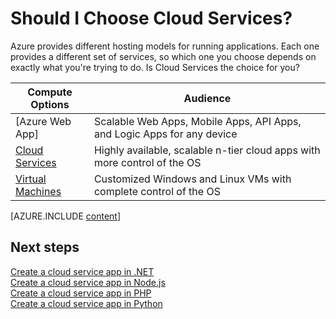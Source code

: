<properties 
	pageTitle="Is Cloud Services on Azure the compute option I want?" 
	description="Learn about Azure compute hosting options and how they work: Azure Web App, Cloud Services, and Virtual Machines" 
	services="cloud-services"
    documentationCenter=""
	authors="Thraka" 
	manager="timlt"/>

<tags
	ms.service="multiple"
	ms.date="09/01/2015"
	wacn.date=""/>

# Should I Choose Cloud Services?

Azure provides different hosting models for running applications. Each one provides a different set of services, so which one you choose depends on exactly what you're trying to do. Is Cloud Services the choice for you?

| Compute Options    | Audience   |
| ------------------ | --------   |
| [Azure Web App]     | Scalable Web Apps, Mobile Apps, API Apps, and Logic Apps for any device |
| [Cloud Services]   | Highly available, scalable n-tier cloud apps with more control of the OS |
| [Virtual Machines] | Customized Windows and Linux VMs with complete control of the OS |


[AZURE.INCLUDE [content](../includes/cloud-services-choose-me-content.md)]


## Next steps
[Create a cloud service app in .NET](/documentation/articles/cloud-services-dotnet-get-started)<br/>
[Create a cloud service app in Node.js](/documentation/articles/cloud-services-nodejs-develop-deploy-app)<br/>
[Create a cloud service app in PHP](/documentation/articles/cloud-services-php-create-web-role)<br/>
[Create a cloud service app in Python](/documentation/articles/cloud-services-python-ptvs)<br/>

[Azure Websites]: /documentation/services/web-sites
[Virtual Machines]: /documentation/articles/virtual-machines-about
[Cloud Services]: #tellmecs 